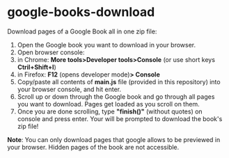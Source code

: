 # google-books-download
Download pages of a Google Book all in one zip file:
1. Open the Google book you want to download in your browser.
2. Open browser console:
  1. in Chrome: __More tools>Developer tools>Console__ (or use short keys __Ctril+Shift+I__)
  2. in Firefox: __F12__ (opens developer mode)__> Console__
3. Copy/paste all contents of __main.js__ file (provided in this repository) into your browser console, and hit enter.
4. Scroll up or down through the Google book and go through all pages you want to download. Pages get loaded as you scroll on them.
5. Once you are done scrolling, type __"finish()"__ (without quotes) on console  and press enter. Your will be prompted to download the book's zip file!




__Note__: You can only download pages that google allows to be previewed in your browser. Hidden pages of the book are not accessible.
  
  